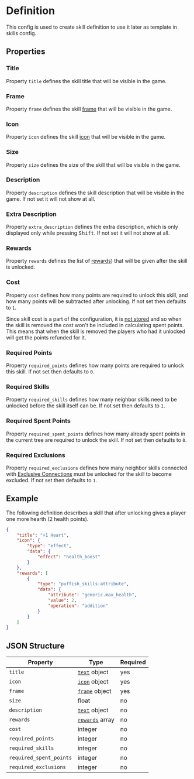 # Definition

This config is used to create skill definition to use it later as template in skills config.

## Properties

### Title

Property `title` defines the skill title that will be visible in the game.

### Frame

Property `frame` defines the skill [frame](/creators/configuration/appearance/frame) that will be visible in the game.

### Icon

Property `icon` defines the skill [icon](/creators/configuration/appearance/icon) that will be visible in the game.

### Size

Property `size` defines the size of the skill that will be visible in the game.

### Description

Property `description` defines the skill description that will be visible in the game. If not set it will not show at all.

### Extra Description

Property `extra_description` defines the extra description, which is only displayed only while pressing <kbd>Shift</kbd>. If not set it will not show at all.

### Rewards

Property `rewards` defines the list of [rewards](/creators/configuration/rewards/reward)) that will be given after the skill is unlocked.

### Cost

Property `cost` defines how many points are required to unlock this skill, and how many points will be subtracted after unlocking. If not set then defaults to `1`.

Since skill cost is a part of the configuration, it is [not stored](/creators/configuration/skill.md#storage) and so when the skill is removed the cost won't be included in calculating spent points. This means that when the skill is removed the players who had it unlocked will get the points refunded for it.

### Required Points

Property `required_points` defines how many points are required to unlock this skill. If not set then defaults to `0`.

### Required Skills

Property `required_skills` defines how many neighbor skills need to be unlocked before the skill itself can be. If not set then defaults to `1`.

### Required Spent Points

Property `required_spent_points` defines how many already spent points in the current tree are required to unlock the skill. If not set then defaults to `0`.

### Required Exclusions

Property `required_exclusions` defines how many neighbor skills connected with [Exclusive Connections](/creators/configuration/connection#exclusive-connections) must be unlocked for the skill to become excluded. If not set then defaults to `1`.

## Example

The following definition describes a skill that after unlocking gives a player one more hearth (2 health points).

```json
{
	"title": "+1 Heart",
	"icon": {
		"type": "effect",
		"data": {
			"effect": "health_boost"
		}
	},
	"rewards": [
		{
			"type": "puffish_skills:attribute",
			"data": {
				"attribute": "generic.max_health",
				"value": 2,
				"operation": "addition"
			}
		}
	]
}
```

## JSON Structure

|Property|Type|Required|
|-|-|-|
|`title`|[`text`](/creators/configuration/appearance/text) object|yes|
|`icon`|[`icon`](/creators/configuration/appearance/icon) object|yes|
|`frame`|[`frame`](/creators/configuration/appearance/frame) object|yes|
|`size`|float|no|
|`description`|[`text`](/creators/configuration/appearance/text) object|no|
|`rewards`|[`rewards`](/creators/configuration/rewards/reward) array|no|
|`cost`|integer|no|
|`required_points`|integer|no|
|`required_skills`|integer|no|
|`required_spent_points`|integer|no|
|`required_exclusions`|integer|no|
